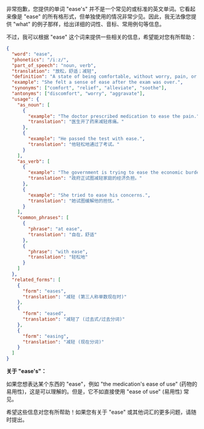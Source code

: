 非常抱歉，您提供的单词 "ease's" 并不是一个常见的或标准的英文单词。它看起来像是 "ease" 的所有格形式，但单独使用的情况非常少见。因此，我无法像您提供 "what" 的例子那样，给出详细的词性、音标、常用例句等信息。

不过，我可以根据 "ease" 这个词来提供一些相关的信息，希望能对您有所帮助：

```json
{
  "word": "ease",
  "phonetics": "/iːz/",
  "part_of_speech": "noun, verb",
  "translation": "放松，舒适；减轻",
  "definition": "A state of being comfortable, without worry, pain, or trouble; to make something unpleasant, painful, or intense less serious or severe.",
  "example": "She felt a sense of ease after the exam was over.",
  "synonyms": ["comfort", "relief", "alleviate", "soothe"],
  "antonyms": ["discomfort", "worry", "aggravate"],
  "usage": {
    "as_noun": [
      {
        "example": "The doctor prescribed medication to ease the pain.",
        "translation": "医生开了药来减轻疼痛。"
      },
      {
        "example": "He passed the test with ease.",
        "translation": "他轻松地通过了考试。"
      }
    ],
    "as_verb": [
      {
        "example": "The government is trying to ease the economic burden on families.",
        "translation": "政府正试图减轻家庭的经济负担。"
      },
      {
        "example": "She tried to ease his concerns.",
        "translation": "她试图缓解他的担忧。"
      }
    ],
    "common_phrases": [
      {
        "phrase": "at ease",
        "translation": "自在，舒适"
      },
      {
        "phrase": "with ease",
        "translation": "轻松地"
      }
    ]
  },
  "related_forms": [
    {
      "form": "eases",
      "translation": "减轻 (第三人称单数现在时)"
    },
    {
      "form": "eased",
      "translation": "减轻了 (过去式/过去分词)"
    },
    {
      "form": "easing",
      "translation": "减轻 (现在分词)"
    }
  ]
}
```

**关于 "ease's"：**

如果您想表达某个东西的 "ease"，例如 "the medication's ease of use" (药物的易用性)，这是可以理解的。但是，它不如直接使用 "ease of use" (易用性) 常见。

希望这些信息对您有所帮助！如果您有关于 "ease" 或其他词汇的更多问题，请随时提出。
 